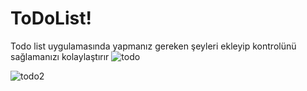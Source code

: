 # ToDoList!
Todo list uygulamasında yapmanız gereken şeyleri ekleyip kontrolünü sağlamanızı kolaylaştırır
![todo](https://user-images.githubusercontent.com/95139899/231198962-50f3627c-fdc5-4e8f-9d3b-034cf6a770eb.png)

![todo2](https://user-images.githubusercontent.com/95139899/231198967-a89997ba-9569-45ab-9b37-52287a0a14c6.png)
